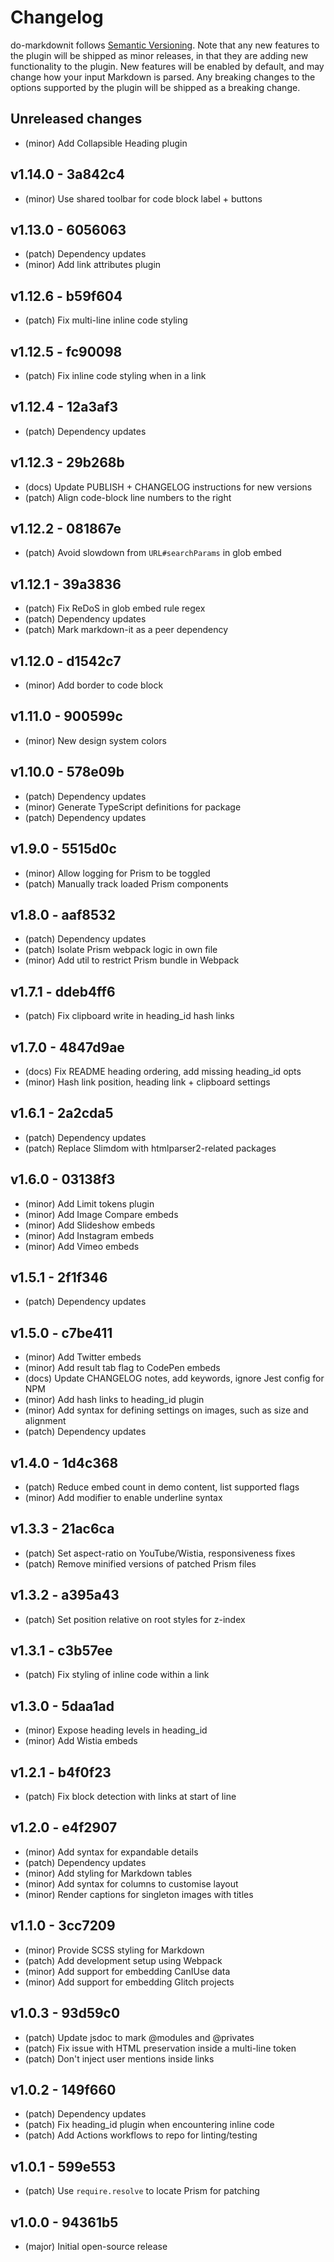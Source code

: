 # Changelog

do-markdownit follows [Semantic Versioning](https://semver.org). Note that any new features to the
plugin will be shipped as minor releases, in that they are adding new functionality to the plugin.
New features will be enabled by default, and may change how your input Markdown is parsed. Any
breaking changes to the options supported by the plugin will be shipped as a breaking change.


## Unreleased changes

<!--
All changes being submitted through PRs should be added to this section.

Please add a new list item below this comment with a summary of the change,
leaving two line-breaks between the final item and the next heading.

Each list item should be prefixed with `(patch)`, `(minor)`, or `(major)`.
Any non-code changes should be prefixed with `(docs)`.

See `PUBLISH.md` for instructions on how to publish a new version.
-->

- (minor) Add Collapsible Heading plugin


## v1.14.0 - 3a842c4

- (minor) Use shared toolbar for code block label + buttons


## v1.13.0 - 6056063

- (patch) Dependency updates
- (minor) Add link attributes plugin


## v1.12.6 - b59f604

- (patch) Fix multi-line inline code styling


## v1.12.5 - fc90098

- (patch) Fix inline code styling when in a link


## v1.12.4 - 12a3af3

- (patch) Dependency updates


## v1.12.3 - 29b268b

- (docs) Update PUBLISH + CHANGELOG instructions for new versions
- (patch) Align code-block line numbers to the right


## v1.12.2 - 081867e

- (patch) Avoid slowdown from `URL#searchParams` in glob embed


## v1.12.1 - 39a3836

- (patch) Fix ReDoS in glob embed rule regex
- (patch) Dependency updates
- (patch) Mark markdown-it as a peer dependency


## v1.12.0 - d1542c7

- (minor) Add border to code block


## v1.11.0 - 900599c

- (minor) New design system colors


## v1.10.0 - 578e09b

- (patch) Dependency updates
- (minor) Generate TypeScript definitions for package
- (patch) Dependency updates


## v1.9.0 - 5515d0c

- (minor) Allow logging for Prism to be toggled
- (patch) Manually track loaded Prism components


## v1.8.0 - aaf8532

- (patch) Dependency updates
- (patch) Isolate Prism webpack logic in own file
- (minor) Add util to restrict Prism bundle in Webpack


## v1.7.1 - ddeb4ff6

- (patch) Fix clipboard write in heading_id hash links


## v1.7.0 - 4847d9ae

- (docs) Fix README heading ordering, add missing heading_id opts
- (minor) Hash link position, heading link + clipboard settings


## v1.6.1 - 2a2cda5

- (patch) Dependency updates
- (patch) Replace Slimdom with htmlparser2-related packages


## v1.6.0 - 03138f3

- (minor) Add Limit tokens plugin
- (minor) Add Image Compare embeds
- (minor) Add Slideshow embeds
- (minor) Add Instagram embeds
- (minor) Add Vimeo embeds


## v1.5.1 - 2f1f346

- (patch) Dependency updates


## v1.5.0 - c7be411

- (minor) Add Twitter embeds
- (minor) Add result tab flag to CodePen embeds
- (docs) Update CHANGELOG notes, add keywords, ignore Jest config for NPM
- (minor) Add hash links to heading_id plugin
- (minor) Add syntax for defining settings on images, such as size and alignment
- (patch) Dependency updates


## v1.4.0 - 1d4c368

- (patch) Reduce embed count in demo content, list supported flags
- (minor) Add modifier to enable underline syntax


## v1.3.3 - 21ac6ca

- (patch) Set aspect-ratio on YouTube/Wistia, responsiveness fixes
- (patch) Remove minified versions of patched Prism files


## v1.3.2 - a395a43

- (patch) Set position relative on root styles for z-index


## v1.3.1 - c3b57ee

- (patch) Fix styling of inline code within a link


## v1.3.0 - 5daa1ad

- (minor) Expose heading levels in heading_id
- (minor) Add Wistia embeds


## v1.2.1 - b4f0f23

- (patch) Fix block detection with links at start of line


## v1.2.0 - e4f2907

- (minor) Add syntax for expandable details
- (patch) Dependency updates
- (minor) Add styling for Markdown tables
- (minor) Add syntax for columns to customise layout
- (minor) Render captions for singleton images with titles


## v1.1.0 - 3cc7209

- (minor) Provide SCSS styling for Markdown
- (patch) Add development setup using Webpack
- (minor) Add support for embedding CanIUse data
- (minor) Add support for embedding Glitch projects


## v1.0.3 - 93d59c0

- (patch) Update jsdoc to mark @modules and @privates
- (patch) Fix issue with HTML preservation inside a multi-line token
- (patch) Don't inject user mentions inside links


## v1.0.2 - 149f660

- (patch) Dependency updates
- (patch) Fix heading_id plugin when encountering inline code
- (patch) Add Actions workflows to repo for linting/testing


## v1.0.1 - 599e553

- (patch) Use `require.resolve` to locate Prism for patching


## v1.0.0 - 94361b5

- (major) Initial open-source release
